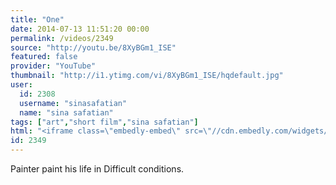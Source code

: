 ```yaml
---
title: "One"
date: 2014-07-13 11:51:20 00:00
permalink: /videos/2349
source: "http://youtu.be/8XyBGm1_ISE"
featured: false
provider: "YouTube"
thumbnail: "http://i1.ytimg.com/vi/8XyBGm1_ISE/hqdefault.jpg"
user:
  id: 2308
  username: "sinasafatian"
  name: "sina safatian"
tags: ["art","short film","sina safatian"]
html: "<iframe class=\"embedly-embed\" src=\"//cdn.embedly.com/widgets/media.html?src=http%3A%2F%2Fwww.youtube.com%2Fembed%2F8XyBGm1_ISE%3Fwmode%3Dtransparent%26feature%3Doembed&wmode=transparent&url=http%3A%2F%2Fwww.youtube.com%2Fwatch%3Fv%3D8XyBGm1_ISE&image=http%3A%2F%2Fi1.ytimg.com%2Fvi%2F8XyBGm1_ISE%2Fhqdefault.jpg&key=daaebf4d9cdd46779200162d0ca86e20&type=text%2Fhtml&schema=youtube\" width=\"854\" height=\"480\" scrolling=\"no\" frameborder=\"0\" allowfullscreen></iframe>"
id: 2349
---
```


Painter paint his life in Difficult conditions.